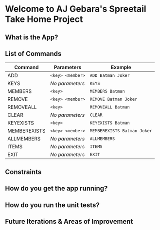 # Welcome to AJ Gebara's Spreetail Take Home Project

## What is the App?

## List of Commands

| Command       | Parameters          | Example                    |
|---------------|---------------------|----------------------------|
| ADD           | `<key> <member>`    | `ADD Batman Joker`         |
| KEYS          | *No parameters*     | `KEYS`                     |
| MEMBERS       | `<key>`             | `MEMBERS Batman`           |
| REMOVE        | `<key> <member>`    | `REMOVE Batman Joker`      |
| REMOVEALL     | `<key>`             | `REMOVEALL Batman`         |
| CLEAR         | *No parameters*     | `CLEAR`                    |
| KEYEXISTS     | `<key>`             | `KEYEXISTS Batman`         |
| MEMBEREXISTS  | `<key> <member>`    | `MEMBEREXISTS Batman Joker`|
| ALLMEMBERS    | *No parameters*     | `ALLMEMBERS`               |
| ITEMS         | *No parameters*     | `ITEMS`                    |
| EXIT          | *No parameters*     | `EXIT`                     |

## Constraints

## How do you get the app running?

## How do you run the unit tests?

## Future Iterations & Areas of Improvement